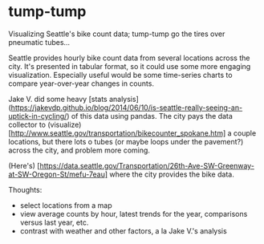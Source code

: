 # tump-tump
Visualizing Seattle's bike count data; tump-tump go the tires over pneumatic tubes...

Seattle provides hourly bike count data from several locations across the city. It's presented in tabular format, so it could use some more engaging visualization. Especially useful would be some time-series charts to compare year-over-year changes in counts. 

Jake V. did some heavy [stats analysis] (https://jakevdp.github.io/blog/2014/06/10/is-seattle-really-seeing-an-uptick-in-cycling/) of this data using pandas. The city pays the data collector to (visualize) [http://www.seattle.gov/transportation/bikecounter_spokane.htm] a couple locations, but there lots o tubes (or maybe loops under the pavement?) across the city, and problem more coming. 

(Here's) [https://data.seattle.gov/Transportation/26th-Ave-SW-Greenway-at-SW-Oregon-St/mefu-7eau] where the city provides the bike data. 

Thoughts:

  - select locations from a map
  - view average counts by hour, latest trends for the year, comparisons versus last year, etc.
  - contrast with weather and other factors, a la Jake V.'s analysis
